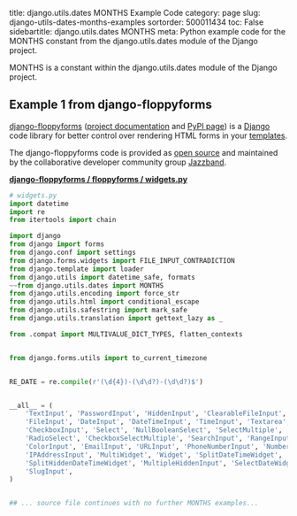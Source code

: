 title: django.utils.dates MONTHS Example Code
category: page
slug: django-utils-dates-months-examples
sortorder: 500011434
toc: False
sidebartitle: django.utils.dates MONTHS
meta: Python example code for the MONTHS constant from the django.utils.dates module of the Django project.


MONTHS is a constant within the django.utils.dates module of the Django project.


## Example 1 from django-floppyforms
[django-floppyforms](https://github.com/jazzband/django-floppyforms)
([project documentation](https://django-floppyforms.readthedocs.io/en/latest/)
and
[PyPI page](https://pypi.org/project/django-floppyforms/))
is a [Django](/django.html) code library for better control
over rendering HTML forms in your [templates](/template-engines.html).

The django-floppyforms code is provided as
[open source](https://github.com/jazzband/django-floppyforms/blob/master/LICENSE)
and maintained by the collaborative developer community group
[Jazzband](https://jazzband.co/).

[**django-floppyforms / floppyforms / widgets.py**](https://github.com/jazzband/django-floppyforms/blob/master/floppyforms/./widgets.py)

```python
# widgets.py
import datetime
import re
from itertools import chain

import django
from django import forms
from django.conf import settings
from django.forms.widgets import FILE_INPUT_CONTRADICTION
from django.template import loader
from django.utils import datetime_safe, formats
~~from django.utils.dates import MONTHS
from django.utils.encoding import force_str
from django.utils.html import conditional_escape
from django.utils.safestring import mark_safe
from django.utils.translation import gettext_lazy as _

from .compat import MULTIVALUE_DICT_TYPES, flatten_contexts


from django.forms.utils import to_current_timezone


RE_DATE = re.compile(r'(\d{4})-(\d\d?)-(\d\d?)$')


__all__ = (
    'TextInput', 'PasswordInput', 'HiddenInput', 'ClearableFileInput',
    'FileInput', 'DateInput', 'DateTimeInput', 'TimeInput', 'Textarea',
    'CheckboxInput', 'Select', 'NullBooleanSelect', 'SelectMultiple',
    'RadioSelect', 'CheckboxSelectMultiple', 'SearchInput', 'RangeInput',
    'ColorInput', 'EmailInput', 'URLInput', 'PhoneNumberInput', 'NumberInput',
    'IPAddressInput', 'MultiWidget', 'Widget', 'SplitDateTimeWidget',
    'SplitHiddenDateTimeWidget', 'MultipleHiddenInput', 'SelectDateWidget',
    'SlugInput',
)


## ... source file continues with no further MONTHS examples...

```


